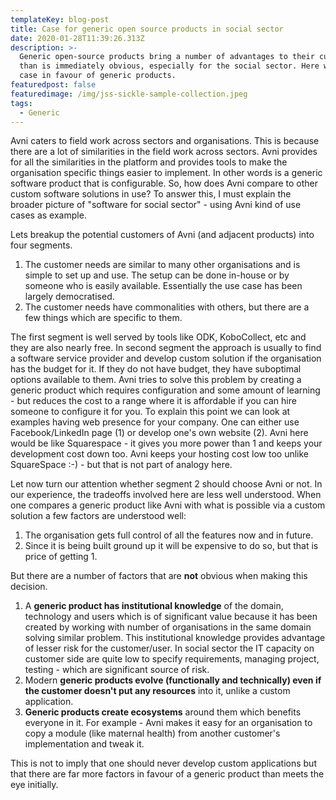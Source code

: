 ```yaml
---
templateKey: blog-post
title: Case for generic open source products in social sector
date: 2020-01-28T11:39:26.313Z
description: >-
  Generic open-source products bring a number of advantages to their customer
  than is immediately obvious, especially for the social sector. Here we make a
  case in favour of generic products.
featuredpost: false
featuredimage: /img/jss-sickle-sample-collection.jpeg
tags:
  - Generic
---
```

Avni caters to field work across sectors and organisations. This is because there are a lot of similarities in the field work across sectors. Avni provides for all the similarities in the platform and provides tools to make the organisation specific things easier to implement. In other words is a generic software product that is configurable. So, how does Avni compare to other custom software solutions in use? To answer this, I must explain the broader picture of "software for social sector" - using Avni kind of use cases as example.

Lets breakup the potential customers of Avni (and adjacent products) into four segments.

1. The customer needs are similar to many other organisations and is simple to set up and use. The setup can be done in-house or by someone who is easily available. Essentially the use case has been largely democratised.
2. The customer needs have commonalities with others, but there are a few things which are specific to them.

The first segment is well served by tools like ODK, KoboCollect, etc and they are also nearly free. In second segment the approach is usually to find a software service provider and develop custom solution if the organisation has the budget for it. If they do not have budget, they have suboptimal options available to them. Avni tries to solve this problem by creating a generic product which requires configuration and some amount of learning - but reduces the cost to a range where it is affordable if you can hire someone to configure it for you. To explain this point we can look at examples having web presence for your company. One can either use Facebook/LinkedIn page (1) or develop one's own website (2). Avni here would be like Squarespace - it gives you more power than 1 and keeps your development cost down too. Avni keeps your hosting cost low too unlike SquareSpace :-) - but that is not part of analogy here.

Let now turn our attention whether segment 2 should choose Avni or not. In our experience, the tradeoffs involved here are less well understood. When one compares a generic product like Avni with what is possible via a custom solution a few factors are understood well:

1. The organisation gets full control of all the features now and in future.
2. Since it is being built ground up it will be expensive to do so, but that is price of getting 1.

But there are a number of factors that are **not** obvious when making this decision.

1. A **generic product has institutional knowledge** of the domain, technology and users which is of significant value because it has been created by working with number of organisations in the same domain solving similar problem. This institutional knowledge provides advantage of lesser risk for the customer/user. In social sector the IT capacity on customer side are quite low to specify requirements, managing project, testing - which are significant source of risk.
2. Modern **generic products evolve (functionally and technically) even if the customer doesn't put any resources** into it, unlike a custom application.
3. **Generic products create ecosystems** around them which benefits everyone in it. For example - Avni makes it easy for an organisation to copy a module (like maternal health) from another customer's implementation and tweak it.

This is not to imply that one should never develop custom applications but that there are far more factors in favour of a generic product than meets the eye initially.
